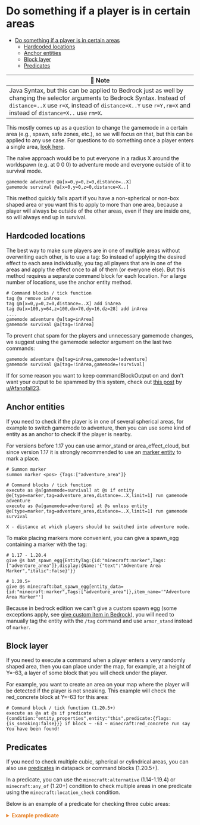 # Do something if a player is in certain areas

- [Do something if a player is in certain areas](#do-something-if-a-player-is-in-certain-areas)
  - [Hardcoded locations](#hardcoded-locations)
  - [Anchor entities](#anchor-entities)
  - [Block layer](#block-layer)
  - [Predicates](#predicates)


| 📝 Note |
|---------|
|Java Syntax, but this can be applied to Bedrock just as well by changing the selector arguments to Bedrock Syntax. Instead of `distance=..X` use `r=X`, instead of `distance=X..Y` use `r=Y,rm=X` and instead of `distance=X..` use `rm=X`.|

This mostly comes up as a question to change the gamemode in a certain area (e.g., spawn, safe zones, etc.), so we will focus on that, but this can be applied to any use case. For questions to do something once a player enters a single area, [look here](/wiki/questions/runonce).

The naive approach would be to put everyone in a radius X around the worldspawn (e.g. at 0 0 0) to adventure mode and everyone outside of it to survival mode.

```mcfunction
gamemode adventure @a[x=0,y=0,z=0,distance=..X]
gamemode survival @a[x=0,y=0,z=0,distance=X..]
```

This method quickly falls apart if you have a non-spherical or non-box shaped area or you want this to apply to more than one area, because a player will always be outside of the other areas, even if they are inside one, so will always end up in survival.

## Hardcoded locations

The best way to make sure players are in one of multiple areas without overwriting each other, is to use a tag: So instead of applying the desired effect to each area individually, you tag all players that are in one of the areas and apply the effect once to all of them (or everyone else). But this method requires a separate command block for each location. For a large number of locations, use the anchor entity method.

```mcfunction
# Command blocks / tick function
tag @a remove inArea
tag @a[x=0,y=0,z=0,distance=..X] add inArea
tag @a[x=100,y=64,z=100,dx=70,dy=16,dz=28] add inArea
....
gamemode adventure @a[tag=inArea]
gamemode survival @a[tag=!inArea]
```

To prevent chat spam for the players and unnecessary gamemode changes, we suggest using the gamemode selector argument on the last two commands:

```mcfunction
gamemode adventure @a[tag=inArea,gamemode=!adventure]
gamemode survival @a[tag=!inArea,gamemode=!survival]
```

If for some reason you want to keep commandBlockOutput on and don't want your output to be spammed by this system, check out [this post](https://www.reddit.com/r/MinecraftCommands/comments/mw11xm/do_something_to_players_in_multiple_specific) by [u/Afanofall23](https://www.reddit.com/u/Afanofall23).

## Anchor entities

If you need to check if the player is in one of several spherical areas, for example to switch gamemode to adventure, then you can use some kind of entity as an anchor to check if the player is nearby.

For versions before 1.17 you can use armor_stand or area_effect_cloud, but since version 1.17 it is strongly recommended to use an [marker entity](https://minecraft.wiki/w/Marker) to mark a place.

```mcfunction
# Summon marker
summon marker <pos> {Tags:["adventure_area"]}

# Command blocks / tick function
execute as @a[gamemode=survival] at @s if entity @e[type=marker,tag=adventure_area,distance=..X,limit=1] run gamemode adventure
execute as @a[gamemode=adventure] at @s unless entity @e[type=marker,tag=adventure_area,distance=..X,limit=1] run gamemode survival
```

`X - distance at which players should be switched into adventure mode.`

To make placing markers more convenient, you can give a spawn_egg containing a marker with the tag:

```mcfunction
# 1.17 - 1.20.4
give @s bat_spawn_egg{EntityTag:{id:"minecraft:marker",Tags:["adventure_area"]},display:{Name:'{"text":"Adventure Area Marker","italic":false}'}}

# 1.20.5+
give @s minecraft:bat_spawn_egg[entity_data={id:"minecraft:marker",Tags:["adventure_area"]},item_name='"Adventure Area Marker"']
```

Because in bedrock edition we can't give a custom spawn egg (some exceptions apply, see [give custom item in Bedrock](wiki/questions/giveitembedrock)), you will need to manually tag the entity with the `/tag` command and use `armor_stand` instead of `marker`.
    
## Block layer

If you need to execute a command when a player enters a very randomly shaped area, then you can place under the map, for example, at a height of Y=-63, a layer of some block that you will check under the player.

For example, you want to create an area on your map where the player will be detected if the player is not sneaking. This example will check the red_concrete block at Y=-63 for this area:

```mcfunction
# Command block / tick function (1.20.5+)
execute as @a at @s if predicate {condition:"entity_properties",entity:"this",predicate:{flags:{is_sneaking:false}}} if block ~ -63 ~ minecraft:red_concrete run say You have been found!
```

## Predicates

If you need to check multiple cubic, spherical or cylindrical areas, you can also use [predicates](https://minecraft.wiki/w/Predicate) in datapack or command blocks (1.20.5+).

In a predicate, you can use the `minecraft:alternative` (1.14-1.19.4) or `minecraft:any_of` (1.20+) condition to check multiple areas in one predicate using the `minecraft:location_check` condition.

Below is an example of a predicate for checking three cubic areas:

<details markdown="1">
  <summary style="color: #e67e22; font-weight: bold;">Example predicate</summary>

```json
{
  "condition": "minecraft:any_of",
  "terms": [
    {
      "condition": "minecraft:location_check",
      "predicate": {
        "position": {
          "x": {
            "min": 10,
            "max": 20
          },
          "y": {
            "min": 64,
            "max": 70
          },
          "z": {
            "min": 30,
            "max": 40
          }
        }
      }
    },
    {
      "condition": "minecraft:location_check",
      "predicate": {
        "position": {
          "x": {
            "min": 60,
            "max": 85
          },
          "y": {
            "min": -20,
            "max": 10
          },
          "z": {
            "min": 10,
            "max": 80
          }
        }
      }
    },
    {
      "condition": "minecraft:location_check",
      "predicate": {
        "position": {
          "x": {
            "min": -80,
            "max": -20
          },
          "y": {
            "min": 125,
            "max": 155
          },
          "z": {
            "min": 55,
            "max": 78
          }
        }
      }
    }
  ]
}
```
</details>